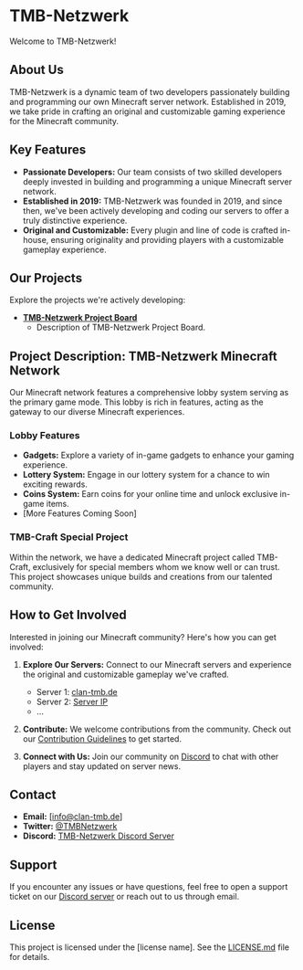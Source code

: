 # TMB-Netzwerk

Welcome to TMB-Netzwerk!

## About Us

TMB-Netzwerk is a dynamic team of two developers passionately building and programming our own Minecraft server network. Established in 2019, we take pride in crafting an original and customizable gaming experience for the Minecraft community.

## Key Features

- **Passionate Developers:** Our team consists of two skilled developers deeply invested in building and programming a unique Minecraft server network.
- **Established in 2019:** TMB-Netzwerk was founded in 2019, and since then, we've been actively developing and coding our servers to offer a truly distinctive experience.
- **Original and Customizable:** Every plugin and line of code is crafted in-house, ensuring originality and providing players with a customizable gameplay experience.

## Our Projects

Explore the projects we're actively developing:

- **[TMB-Netzwerk Project Board](https://github.com/orgs/TMB-Netzwerk/projects/2)**
  - Description of TMB-Netzwerk Project Board.

## Project Description: TMB-Netzwerk Minecraft Network

Our Minecraft network features a comprehensive lobby system serving as the primary game mode. This lobby is rich in features, acting as the gateway to our diverse Minecraft experiences.

### Lobby Features

- **Gadgets:** Explore a variety of in-game gadgets to enhance your gaming experience.
- **Lottery System:** Engage in our lottery system for a chance to win exciting rewards.
- **Coins System:** Earn coins for your online time and unlock exclusive in-game items.
- [More Features Coming Soon]

### TMB-Craft Special Project

Within the network, we have a dedicated Minecraft project called TMB-Craft, exclusively for special members whom we know well or can trust. This project showcases unique builds and creations from our talented community.

## How to Get Involved

Interested in joining our Minecraft community? Here's how you can get involved:

1. **Explore Our Servers:** Connect to our Minecraft servers and experience the original and customizable gameplay we've crafted.

   - Server 1: [clan-tmb.de](https://clan-tmb.de)
   - Server 2: [Server IP](clan-tmb.de)
   - ...

2. **Contribute:** We welcome contributions from the community. Check out our [Contribution Guidelines](link-to-contribution-guidelines) to get started.

3. **Connect with Us:** Join our community on [Discord](https://discord.gg/BPwvZeCYx8) to chat with other players and stay updated on server news.

## Contact

- **Email:** [info@clan-tmb.de]
- **Twitter:** [@TMBNetzwerk](https://x.com/_TeamMegaByte_?s=20)
- **Discord:** [TMB-Netzwerk Discord Server](https://discord.gg/BPwvZeCYx8)

## Support

If you encounter any issues or have questions, feel free to open a support ticket on our [Discord server](https://discord.gg/BPwvZeCYx8) or reach out to us through email.

## License

This project is licensed under the [license name]. See the [LICENSE.md](link-to-license) file for details.
